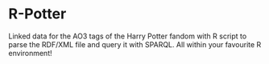 # R-Potter
Linked data for the AO3 tags of the Harry Potter fandom with R script to parse the RDF/XML file and query it with SPARQL. All within your favourite R environment!

